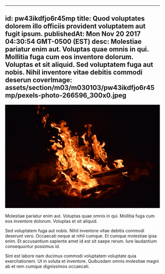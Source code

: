 
---
id: pw43ikdfjo6r45mp
title: Quod voluptates dolorem illo officiis provident voluptatem aut fugit ipsum.
publishedAt: Mon Nov 20 2017 04:30:54 GMT-0500 (EST)
desc: Molestiae pariatur enim aut. Voluptas quae omnis in qui. Mollitia fuga cum eos inventore dolorum. Voluptas et sit aliquid. Sed voluptatem fuga aut nobis. Nihil inventore vitae debitis commodi deserun
coverImage: assets/section/m03/m030103/pw43ikdfjo6r45mp/pexels-photo-266596_300x0.jpeg
---

![image from pexels.com](assets/section/m03/m030103/pw43ikdfjo6r45mp/pexels-photo-266596.jpeg)

Molestiae pariatur enim aut. Voluptas quae omnis in qui. Mollitia fuga cum eos inventore dolorum. Voluptas et sit aliquid.
 
Sed voluptatem fuga aut nobis. Nihil inventore vitae debitis commodi deserunt vero. Occaecati neque at nihil cumque. Et cumque molestiae ipsa enim. Et accusantium sapiente amet id est sit saepe rerum. Iure laudantium consequuntur possimus id.
 
Sint est labore nam ducimus commodi voluptatem voluptate quia exercitationem. Ut in soluta et inventore. Quibusdam omnis molestiae magni ab et rem cumque dignissimos occaecati.

